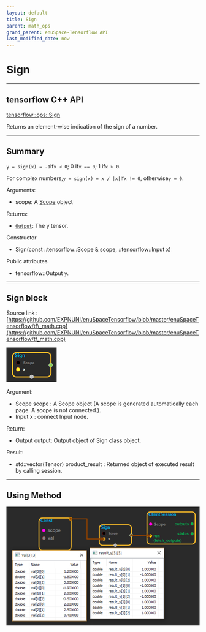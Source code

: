 ```yaml
--- 
layout: default 
title: Sign 
parent: math_ops 
grand_parent: enuSpace-Tensorflow API 
last_modified_date: now 
--- 
```


# Sign

---

## tensorflow C++ API

[tensorflow::ops::Sign](https://www.tensorflow.org/api_docs/cc/class/tensorflow/ops/sign)

Returns an element-wise indication of the sign of a number.

---

## Summary

`y = sign(x) = -1`if`x < 0`; 0 if`x == 0`; 1 if`x > 0`.

For complex numbers,`y = sign(x) = x / |x|`if`x != 0`, otherwise`y = 0`.

Arguments:

* scope: A [Scope](https://www.tensorflow.org/api_docs/cc/class/tensorflow/scope.html#classtensorflow_1_1_scope) object

Returns:

* [`Output`](https://www.tensorflow.org/api_docs/cc/class/tensorflow/output.html#classtensorflow_1_1_output): The y tensor.

Constructor

* Sign\(const ::tensorflow::Scope & scope, ::tensorflow::Input x\) 

Public attributes

* tensorflow::Output y.

---

## Sign block

Source link : [https://github.com/EXPNUNI/enuSpaceTensorflow/blob/master/enuSpaceTensorflow/tf\_math.cpp](https://github.com/EXPNUNI/enuSpaceTensorflow/blob/master/enuSpaceTensorflow/tf_math.cpp)

![](./assets/math_Sign_Symbol.png)

Argument:

* Scope scope : A Scope object \(A scope is generated automatically each page. A scope is not connected.\).
* Input x : connect  Input node.

Return:

* Output output: Output object of Sign class object.

Result:

* std::vector\(Tensor\) product\_result : Returned object of executed result by calling session.

---

## Using Method

![](./assets/math_Sign_Method.png)

